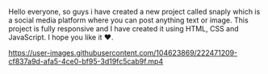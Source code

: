 Hello everyone, so guys i have created a new project called snaply which is a social media platform where you can post anything text or image. This project is fully responsive and I have created it using HTML, CSS and JavaScript. I hope you like it ❤️.




https://user-images.githubusercontent.com/104623869/222471209-cf837a9d-afa5-4ce0-bf95-3d19fc5cab9f.mp4

